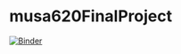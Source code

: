 # musa620FinalProject


[![Binder](https://mybinder.org/badge_logo.svg)](https://mybinder.org/v2/gh/xiaoranw8/musa620FinalProject/master?filepath=ZoneDashBoardFINAL.ipynb)

